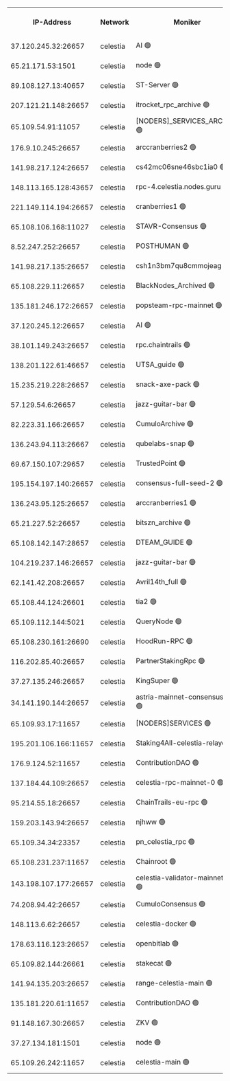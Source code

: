 


<table><tr><th>IP-Address</th><th>Network</th><th>Moniker</th><th>Latest Block Height</th><th>Earliest Block Height</th><th>Catching Up</th><th>Tx Index</th><th>Voting Power</th><th>Version</th><th>Scan Time</th></tr><tr><td>37.120.245.32:26657</td><td>celestia</td><td>AI 🟢</td><td>2989453</td><td>1</td><td>False</td><td>off</td><td>0</td><td>3.0.2</td><td>2024-12-12T01:52:54.849497526UTC</td></tr><tr><td>65.21.171.53:1501</td><td>celestia</td><td>node 🟢</td><td>2989453</td><td>1</td><td>False</td><td>on</td><td>0</td><td>3.0.2</td><td>2024-12-12T01:52:55.226061455UTC</td></tr><tr><td>89.108.127.13:40657</td><td>celestia</td><td>ST-Server 🟢</td><td>2989455</td><td>1</td><td>False</td><td>on</td><td>0</td><td>3.0.2</td><td>2024-12-12T01:53:12.078662087UTC</td></tr><tr><td>207.121.21.148:26657</td><td>celestia</td><td>itrocket_rpc_archive 🟢</td><td>2989456</td><td>1</td><td>False</td><td>on</td><td>0</td><td>3.0.2</td><td>2024-12-12T01:53:34.975142959UTC</td></tr><tr><td>65.109.54.91:11057</td><td>celestia</td><td>[NODERS]_SERVICES_ARCHIVE 🟢</td><td>2989459</td><td>1</td><td>False</td><td>on</td><td>0</td><td>2.3.1</td><td>2024-12-12T01:54:00.174914843UTC</td></tr><tr><td>176.9.10.245:26657</td><td>celestia</td><td>arccranberries2 🟢</td><td>2989460</td><td>1</td><td>False</td><td>on</td><td>0</td><td>3.0.2</td><td>2024-12-12T01:54:15.265479009UTC</td></tr><tr><td>141.98.217.124:26657</td><td>celestia</td><td>cs42mc06sne46sbc1ia0 🟢</td><td>2989460</td><td>1</td><td>False</td><td>on</td><td>0</td><td>3.0.2</td><td>2024-12-12T01:54:20.123126679UTC</td></tr><tr><td>148.113.165.128:43657</td><td>celestia</td><td>rpc-4.celestia.nodes.guru 🟢</td><td>2989462</td><td>1</td><td>False</td><td>on</td><td>0</td><td>3.0.2</td><td>2024-12-12T01:54:43.577032766UTC</td></tr><tr><td>221.149.114.194:26657</td><td>celestia</td><td>cranberries1 🟢</td><td>2989463</td><td>1</td><td>False</td><td>on</td><td>0</td><td>3.0.2</td><td>2024-12-12T01:54:53.152960823UTC</td></tr><tr><td>65.108.106.168:11027</td><td>celestia</td><td>STAVR-Consensus 🟢</td><td>2989463</td><td>1</td><td>False</td><td>on</td><td>0</td><td>2.3.1</td><td>2024-12-12T01:54:55.584278127UTC</td></tr><tr><td>8.52.247.252:26657</td><td>celestia</td><td>POSTHUMAN 🟢</td><td>2989468</td><td>1</td><td>False</td><td>on</td><td>0</td><td>2.3.1</td><td>2024-12-12T01:55:50.247227105UTC</td></tr><tr><td>141.98.217.135:26657</td><td>celestia</td><td>csh1n3bm7qu8cmmojeag 🟢</td><td>2989468</td><td>1</td><td>False</td><td>on</td><td>0</td><td>3.0.2</td><td>2024-12-12T01:55:50.678243930UTC</td></tr><tr><td>65.108.229.11:26657</td><td>celestia</td><td>BlackNodes_Archived 🟢</td><td>2989468</td><td>1</td><td>False</td><td>on</td><td>0</td><td>3.0.2</td><td>2024-12-12T01:55:55.668450954UTC</td></tr><tr><td>135.181.246.172:26657</td><td>celestia</td><td>popsteam-rpc-mainnet 🟢</td><td>2989471</td><td>1</td><td>False</td><td>on</td><td>0</td><td>3.0.2</td><td>2024-12-12T01:56:33.455810039UTC</td></tr><tr><td>37.120.245.12:26657</td><td>celestia</td><td>AI 🟢</td><td>2989472</td><td>1</td><td>False</td><td>off</td><td>0</td><td>3.0.2</td><td>2024-12-12T01:56:46.104054762UTC</td></tr><tr><td>38.101.149.243:26657</td><td>celestia</td><td>rpc.chaintrails 🟢</td><td>2989473</td><td>1</td><td>False</td><td>on</td><td>0</td><td>2.3.1</td><td>2024-12-12T01:56:53.906016550UTC</td></tr><tr><td>138.201.122.61:46657</td><td>celestia</td><td>UTSA_guide 🟢</td><td>2989475</td><td>1</td><td>False</td><td>on</td><td>0</td><td>3.0.2</td><td>2024-12-12T01:57:22.652973060UTC</td></tr><tr><td>15.235.219.228:26657</td><td>celestia</td><td>snack-axe-pack 🟢</td><td>2989475</td><td>1</td><td>False</td><td>off</td><td>0</td><td>2.3.1</td><td>2024-12-12T01:57:23.592589478UTC</td></tr><tr><td>57.129.54.6:26657</td><td>celestia</td><td>jazz-guitar-bar 🟢</td><td>2989476</td><td>1</td><td>False</td><td>off</td><td>0</td><td>2.3.1</td><td>2024-12-12T01:57:30.032687992UTC</td></tr><tr><td>82.223.31.166:26657</td><td>celestia</td><td>CumuloArchive 🟢</td><td>2989476</td><td>1</td><td>False</td><td>on</td><td>0</td><td>3.0.2</td><td>2024-12-12T01:57:34.709039652UTC</td></tr><tr><td>136.243.94.113:26667</td><td>celestia</td><td>qubelabs-snap 🟢</td><td>2989477</td><td>1</td><td>False</td><td>on</td><td>0</td><td>3.0.2</td><td>2024-12-12T01:57:52.214678466UTC</td></tr><tr><td>69.67.150.107:29657</td><td>celestia</td><td>TrustedPoint 🟢</td><td>2989479</td><td>1</td><td>False</td><td>on</td><td>0</td><td>3.0.2</td><td>2024-12-12T01:58:07.357899091UTC</td></tr><tr><td>195.154.197.140:26657</td><td>celestia</td><td>consensus-full-seed-2 🟢</td><td>2989481</td><td>1</td><td>False</td><td>off</td><td>0</td><td>2.3.1</td><td>2024-12-12T01:58:34.755447381UTC</td></tr><tr><td>136.243.95.125:26657</td><td>celestia</td><td>arccranberries1 🟢</td><td>2989482</td><td>1</td><td>False</td><td>on</td><td>0</td><td>3.0.2</td><td>2024-12-12T01:58:41.312843018UTC</td></tr><tr><td>65.21.227.52:26657</td><td>celestia</td><td>bitszn_archive 🟢</td><td>2989482</td><td>1</td><td>False</td><td>on</td><td>0</td><td>3.0.2</td><td>2024-12-12T01:58:48.221925691UTC</td></tr><tr><td>65.108.142.147:28657</td><td>celestia</td><td>DTEAM_GUIDE 🟢</td><td>2989486</td><td>1</td><td>False</td><td>on</td><td>0</td><td>2.3.1</td><td>2024-12-12T01:59:28.130318192UTC</td></tr><tr><td>104.219.237.146:26657</td><td>celestia</td><td>jazz-guitar-bar 🟢</td><td>2989486</td><td>1</td><td>False</td><td>off</td><td>0</td><td>2.3.1</td><td>2024-12-12T01:59:39.590129121UTC</td></tr><tr><td>62.141.42.208:26657</td><td>celestia</td><td>Avril14th_full 🟢</td><td>2989488</td><td>1</td><td>False</td><td>on</td><td>0</td><td>3.0.2</td><td>2024-12-12T02:00:02.495118180UTC</td></tr><tr><td>65.108.44.124:26601</td><td>celestia</td><td>tia2 🟢</td><td>2371494</td><td>339581</td><td>False</td><td>on</td><td>0</td><td>1.3.0</td><td>2024-12-12T01:53:12.474660307UTC</td></tr><tr><td>65.109.112.144:5021</td><td>celestia</td><td>QueryNode 🟢</td><td>2371494</td><td>1406226</td><td>False</td><td>off</td><td>0</td><td>1.7.0</td><td>2024-12-12T01:57:35.107181120UTC</td></tr><tr><td>65.108.230.161:26690</td><td>celestia</td><td>HoodRun-RPC 🟢</td><td>2371494</td><td>1537165</td><td>False</td><td>off</td><td>0</td><td>1.9.0</td><td>2024-12-12T01:59:36.785693617UTC</td></tr><tr><td>116.202.85.40:26657</td><td>celestia</td><td>PartnerStakingRpc 🟢</td><td>2371494</td><td>1588231</td><td>False</td><td>on</td><td>0</td><td>1.9.0</td><td>2024-12-12T01:53:12.748994089UTC</td></tr><tr><td>37.27.135.246:26657</td><td>celestia</td><td>KingSuper 🟢</td><td>2371494</td><td>1814358</td><td>False</td><td>off</td><td>0</td><td>1.3.0</td><td>2024-12-12T01:54:04.687793056UTC</td></tr><tr><td>34.141.190.144:26657</td><td>celestia</td><td>astria-mainnet-consensus-1 🟢</td><td>2989473</td><td>2371501</td><td>False</td><td>on</td><td>0</td><td>2.3.1</td><td>2024-12-12T01:56:46.512514306UTC</td></tr><tr><td>65.109.93.17:11657</td><td>celestia</td><td>[NODERS]SERVICES 🟢</td><td>2989474</td><td>2371581</td><td>False</td><td>on</td><td>0</td><td>3.0.2</td><td>2024-12-12T01:57:06.967081443UTC</td></tr><tr><td>195.201.106.166:11657</td><td>celestia</td><td>Staking4All-celestia-relayer 🟢</td><td>2989490</td><td>2399575</td><td>False</td><td>off</td><td>0</td><td>3.0.2</td><td>2024-12-12T02:00:18.018563919UTC</td></tr><tr><td>176.9.124.52:11657</td><td>celestia</td><td>ContributionDAO 🟢</td><td>2989482</td><td>2419178</td><td>False</td><td>on</td><td>0</td><td>2.1.2</td><td>2024-12-12T01:58:43.631770262UTC</td></tr><tr><td>137.184.44.109:26657</td><td>celestia</td><td>celestia-rpc-mainnet-0 🟢</td><td>2989474</td><td>2517150</td><td>False</td><td>on</td><td>0</td><td>2.3.1</td><td>2024-12-12T01:57:06.533908966UTC</td></tr><tr><td>95.214.55.18:26657</td><td>celestia</td><td>ChainTrails-eu-rpc 🟢</td><td>2989488</td><td>2832001</td><td>False</td><td>on</td><td>0</td><td>3.0.2</td><td>2024-12-12T02:00:02.918199275UTC</td></tr><tr><td>159.203.143.94:26657</td><td>celestia</td><td>njhww 🟢</td><td>2989464</td><td>2868503</td><td>False</td><td>off</td><td>0</td><td>3.0.2</td><td>2024-12-12T01:55:07.692678094UTC</td></tr><tr><td>65.109.34.34:23357</td><td>celestia</td><td>pn_celestia_rpc 🟢</td><td>2989471</td><td>2868510</td><td>False</td><td>on</td><td>0</td><td>3.0.2</td><td>2024-12-12T01:56:31.003806640UTC</td></tr><tr><td>65.108.231.237:11657</td><td>celestia</td><td>Chainroot 🟢</td><td>2989460</td><td>2868575</td><td>False</td><td>on</td><td>0</td><td>2.1.2</td><td>2024-12-12T01:54:15.640217927UTC</td></tr><tr><td>143.198.107.177:26657</td><td>celestia</td><td>celestia-validator-mainnet-1 🟢</td><td>2989474</td><td>2890613</td><td>False</td><td>off</td><td>0</td><td>2.3.1</td><td>2024-12-12T01:57:09.997020664UTC</td></tr><tr><td>74.208.94.42:26657</td><td>celestia</td><td>CumuloConsensus 🟢</td><td>2989463</td><td>2913001</td><td>False</td><td>on</td><td>0</td><td>3.0.2</td><td>2024-12-12T01:54:56.743414671UTC</td></tr><tr><td>148.113.6.62:26657</td><td>celestia</td><td>celestia-docker 🟢</td><td>2989473</td><td>2935501</td><td>False</td><td>off</td><td>0</td><td>3.0.2</td><td>2024-12-12T01:56:58.893105413UTC</td></tr><tr><td>178.63.116.123:26657</td><td>celestia</td><td>openbitlab 🟢</td><td>2989456</td><td>2964018</td><td>False</td><td>on</td><td>0</td><td>3.0.2</td><td>2024-12-12T01:53:27.838435713UTC</td></tr><tr><td>65.109.82.144:26661</td><td>celestia</td><td>stakecat 🟢</td><td>2989474</td><td>2970001</td><td>False</td><td>on</td><td>0</td><td>2.1.2</td><td>2024-12-12T01:57:05.549094775UTC</td></tr><tr><td>141.94.135.203:26657</td><td>celestia</td><td>range-celestia-main 🟢</td><td>2989455</td><td>2978392</td><td>False</td><td>on</td><td>0</td><td>2.1.2</td><td>2024-12-12T01:53:15.162501710UTC</td></tr><tr><td>135.181.220.61:11657</td><td>celestia</td><td>ContributionDAO 🟢</td><td>2989468</td><td>2982293</td><td>False</td><td>off</td><td>0</td><td>2.1.2</td><td>2024-12-12T01:55:53.151367868UTC</td></tr><tr><td>91.148.167.30:26657</td><td>celestia</td><td>ZKV 🟢</td><td>2989453</td><td>2984690</td><td>False</td><td>off</td><td>0</td><td>v3.0.2</td><td>2024-12-12T01:52:54.461359754UTC</td></tr><tr><td>37.27.134.181:1501</td><td>celestia</td><td>node 🟢</td><td>2989465</td><td>2985837</td><td>False</td><td>off</td><td>0</td><td>2.3.1</td><td>2024-12-12T01:55:20.569964938UTC</td></tr><tr><td>65.109.26.242:11657</td><td>celestia</td><td>celestia-main 🟢</td><td>2989477</td><td>2985890</td><td>False</td><td>on</td><td>0</td><td>3.0.2</td><td>2024-12-12T01:57:37.574939576UTC</td></tr></table>